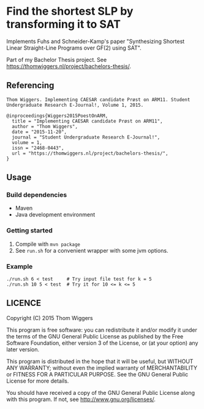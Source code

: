 Find the shortest SLP by transforming it to SAT
===============================================

Implements Fuhs and Schneider-Kamp's paper "Synthesizing Shortest Linear
Straight-Line Programs over GF(2) using SAT". 

Part of my Bachelor Thesis project. See https://thomwiggers.nl/project/bachelors-thesis/.

Referencing
-----------

```
Thom Wiggers. Implementing CAESAR candidate Prøst on ARM11. Student Undergraduate Research E-Journal!, Volume 1, 2015.

@inproceedings{Wiggers2015PoestOnARM,
  title = "Implementing CAESAR candidate Prøst on ARM11",
  author = "Thom Wiggers",
  date = "2015-11-20",
  journal = "Student Undergraduate Research E-Journal!",
  volume = 1,
  issn = "2468-0443",
  url = "https://thomwiggers.nl/project/bachelors-thesis/",
}
```


Usage
-----

### Build dependencies

* Maven
* Java development environment

### Getting started

1. Compile with `mvn package`
2. See `run.sh` for a convenient wrapper with some jvm options.

### Example

    ./run.sh 6 < test     # Try input file test for k = 5
    ./run.sh 10 5 < test  # Try it for 10 <= k <= 5

LICENCE
-------
Copyright (C) 2015  Thom Wiggers

This program is free software: you can redistribute it and/or modify
it under the terms of the GNU General Public License as published by
the Free Software Foundation, either version 3 of the License, or
(at your option) any later version.

This program is distributed in the hope that it will be useful,
but WITHOUT ANY WARRANTY; without even the implied warranty of
MERCHANTABILITY or FITNESS FOR A PARTICULAR PURPOSE.  See the
GNU General Public License for more details.

You should have received a copy of the GNU General Public License
along with this program.  If not, see <http://www.gnu.org/licenses/>.
